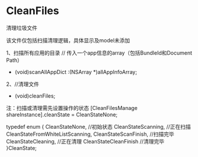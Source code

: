 # CleanFiles
清理垃圾文件

该文件仅包括扫描清理逻辑，具体显示及model未添加

1、扫描所有应用的目录
// 传入一个app信息的array（包括BundleId和Document Path）
- (void)scanAllAppDict :(NSArray *)allAppInfoArray;

2、//清理文件
- (void)cleanFiles;

注：扫描或清理需先设置操作的状态
[CleanFilesManage shareInstance].cleanState = CleanStateNone;

typedef enum  {
    CleanStateNone,                   //初始状态
    CleanStateScanning,               //正在扫描
    CleanStateFromWhiteListScanning,
    CleanStateScanFinish,             //扫描完毕
    CleanStateCleaning,               //正在清理
    CleanStateCleanFinish             //清理完毕
}CleanState;
